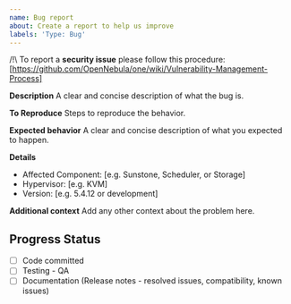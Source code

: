 ```yaml
---
name: Bug report
about: Create a report to help us improve
labels: 'Type: Bug'
---
```


/!\ To report a **security issue** please follow this procedure:
   [https://github.com/OpenNebula/one/wiki/Vulnerability-Management-Process]

**Description**
A clear and concise description of what the bug is.

**To Reproduce**
Steps to reproduce the behavior.

**Expected behavior**
A clear and concise description of what you expected to happen.

**Details**
 - Affected Component: [e.g. Sunstone, Scheduler, or Storage]
 - Hypervisor: [e.g. KVM]
 - Version: [e.g. 5.4.12 or development]

**Additional context**
Add any other context about the problem here.

<!--////////////////////////////////////////////-->
<!-- THIS SECTION IS FOR THE DEVELOPMENT TEAM   -->
<!-- BOTH FOR BUGS AND ENHANCEMENT REQUESTS     -->
<!-- PROGRESS WILL BE REFLECTED HERE            -->
<!--////////////////////////////////////////////-->

## Progress Status
- [ ] Code committed
- [ ] Testing - QA
- [ ] Documentation (Release notes - resolved issues, compatibility, known issues)
